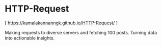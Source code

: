 # HTTP-Request
[ https://kamalakannanngk.github.io/HTTP-Request/ ]

Making requests to diverse servers and fetching 100 posts. Turning data into actionable insights. 
